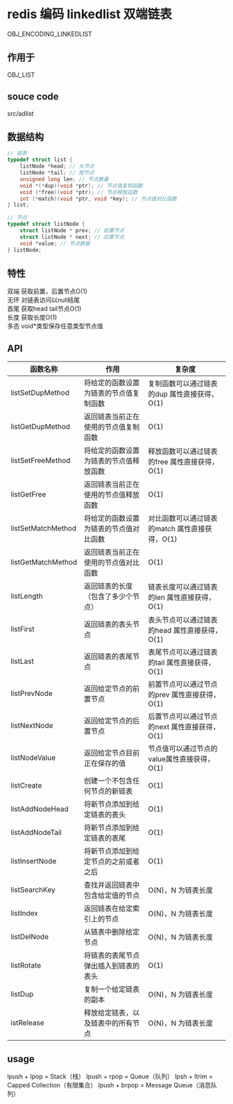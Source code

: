 # redis 编码 linkedlist 双端链表

OBJ_ENCODING_LINKEDLIST

## 作用于

OBJ_LIST

## souce code

src/adlist

## 数据结构

```c
// 链表
typedef struct list {
    listNode *head; // 头节点
    listNode *tail; // 尾节点
    unsigned long len; // 节点数量
    void *(*dup)(void *ptr); // 节点值复制函数
    void (*free)(void *ptr); // 节点释放函数
    int (*match)(void *ptr, void *key); // 节点值对比函数
} list;

// 节点
typedef struct listNode {
    struct listNode * prev; // 前置节点
    struct listNode * next; // 后置节点
    void *value; // 节点数据
} listNode;
```

## 特性

双端 获取前置，后置节点O(1)  
无环 对链表访问以null结尾  
首尾 获取head tail节点O(1)  
长度 获取长度O(1)  
多态 void*类型保存任意类型节点值  

## API

| 函数名称           | 作用                                   | 复杂度                                         |
| ------------------ | -------------------------------------- | ---------------------------------------------- |
| listSetDupMethod   | 将给定的函数设置为链表的节点值复制函数 | 复制函数可以通过链表的dup 属性直接获得，O(1)   |
| listGetDupMethod   | 返回链表当前正在使用的节点值复制函数   | O(1)                                           |
| listSetFreeMethod  | 将给定的函数设置为链表的节点值释放函数 | 释放函数可以通过链表的free 属性直接获得，O(1)  |
| listGetFree        | 返回链表当前正在使用的节点值释放函数   | O(1)                                           |
| listSetMatchMethod | 将给定的函数设置为链表的节点值对比函数 | 对比函数可以通过链表的match 属性直接获得，O(1) |
| listGetMatchMethod | 返回链表当前正在使用的节点值对比函数   | O(1)                                           |
| listLength         | 返回链表的长度（包含了多少个节点）     | 链表长度可以通过链表的len 属性直接获得，O(1)   |
| listFirst          | 返回链表的表头节点                     | 表头节点可以通过链表的head 属性直接获得，O(1)  |
| listLast           | 返回链表的表尾节点                     | 表尾节点可以通过链表的tail 属性直接获得，O(1)  |
| listPrevNode       | 返回给定节点的前置节点                 | 前置节点可以通过节点的prev 属性直接获得，O(1)  |
| listNextNode       | 返回给定节点的后置节点                 | 后置节点可以通过节点的next 属性直接获得，O(1)  |
| listNodeValue      | 返回给定节点目前正在保存的值           | 节点值可以通过节点的value属性直接获得，O(1)    |
| listCreate         | 创建一个不包含任何节点的新链表         | O(1)                                           |
| listAddNodeHead    | 将新节点添加到给定链表的表头           | O(1)                                           |
| listAddNodeTail    | 将新节点添加到给定链表的表尾           | O(1)                                           |
| listInsertNode     | 将新节点添加到给定节点的之前或者之后   | O(1)                                           |
| listSearchKey      | 查找并返回链表中包含给定值的节点       | O(N)，N 为链表长度                             |
| listIndex          | 返回链表在给定索引上的节点             | O(N)，N 为链表长度                             |
| listDelNode        | 从链表中删除给定节点                   | O(N)，N 为链表长度                             |
| listRotate         | 将链表的表尾节点弹出插入到链表的表头   | O(1)                                           |
| listDup            | 复制一个给定链表的副本                 | O(N)，N 为链表长度                             |
| istRelease         | 释放给定链表，以及链表中的所有节点     | O(N)，N 为链表长度                             |

## usage

lpush + lpop = Stack（栈）
lpush + rpop = Queue（队列）
lpsh + ltrim = Capped Collection（有限集合）
lpush + brpop = Message Queue（消息队列）
